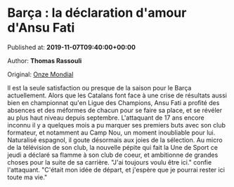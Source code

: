 
# Barça : la déclaration d'amour d'Ansu Fati

Published at: **2019-11-07T09:40:00+00:00**

Author: **Thomas Rassouli**

Original: [Onze Mondial](http://www.onzemondial.com/liga/2019-2020/barca-la-declaration-d-amour-d-ansu-fati-201860)

Il est la seule satisfaction ou presque de la saison pour le Barça actuellement. Alors que les Catalans font face à une crise de résultats aussi bien en championnat qu'en Ligue des Champions, Ansu Fati a profité des absences et des méformes de chacun pour se faire sa place, et se révéler au plus haut niveau depuis septembre.
L'attaquant de 17 ans encore inconnu il y a quelques mois a pu marquer ses premiers buts avec son club formateur, et notamment au Camp Nou, un moment inoubliable pour lui. Naturalisé espagnol, il goute désormais aux joies de la sélection.
Au micro de la télévision de son club, la nouvelle pépite qui fait la Une de Sport ce jeudi a déclaré sa flamme à son club de coeur, et ambitionne de grandes choses pour la suite de sa carrière. "J'ai toujours voulu être ici." confie l'attaquant. "C'était mon idée de départ, et j'espère que je pourrai rester ici toute ma vie."
 
